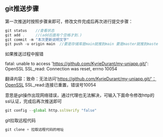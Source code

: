 ## git推送步骤

第一次推送时按照步骤来即可，修改文件完成后再次进行提交步骤：

```js
git status    //查看状态
git add .     //(add后面有个空格才到.)
git commit -m "本次更新说明文字"
git push -u origin main  //要是存储库是main就推到main 要是master就推到master

```



如果推送过程中报错

fatal: unable to access 'https://github.com/KyrieDurant/my-uniapp.git/': OpenSSL SSL_read: Connection was reset, errno 10054

翻译内容：致命：无法访问'https://github.com/KyrieDurant/my-uniapp.git/'：OpenSSL SSL_read:连接已重置，错误号10054

意思是git操作出现网络错误，通过代理也无法解决，可输入下面命令修改http的ssl认证，完成后再次推送即可

```js
git config --global http.sslVerify "false"
```



git拉取远程代码

```js
git clone + 拉取远程代码的地址
```



